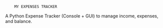         MY EXPENSES TRACKER 
A Python Expense Tracker (Console + GUI) to manage income, expenses, and balance.

